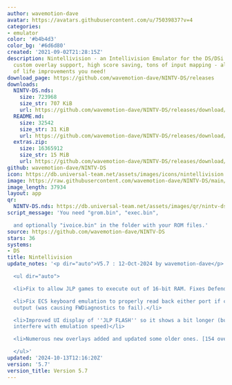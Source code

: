 ```yaml
---
author: wavemotion-dave
avatar: https://avatars.githubusercontent.com/u/75039837?v=4
categories:
- emulator
color: '#b4b4d3'
color_bg: '#6d6d80'
created: '2021-09-02T21:28:15Z'
description: Nintellivision - an Intellivision Emulator for the DS/DSi. High compatibility,
  custom overlay support, high score saving, tons of input mapping - all the quality
  of life improvements you need!
download_page: https://github.com/wavemotion-dave/NINTV-DS/releases
downloads:
  NINTV-DS.nds:
    size: 723968
    size_str: 707 KiB
    url: https://github.com/wavemotion-dave/NINTV-DS/releases/download/5.7/NINTV-DS.nds
  README.md:
    size: 32542
    size_str: 31 KiB
    url: https://github.com/wavemotion-dave/NINTV-DS/releases/download/5.7/README.md
  extras.zip:
    size: 16365912
    size_str: 15 MiB
    url: https://github.com/wavemotion-dave/NINTV-DS/releases/download/5.7/extras.zip
github: wavemotion-dave/NINTV-DS
icon: https://db.universal-team.net/assets/images/icons/nintellivision.png
image: https://raw.githubusercontent.com/wavemotion-dave/NINTV-DS/main/arm9/gfx/bgTop.png
image_length: 37934
layout: app
qr:
  NINTV-DS.nds: https://db.universal-team.net/assets/images/qr/nintv-ds-nds.png
script_message: 'You need "grom.bin", "exec.bin",

  and optionally "ivoice.bin" in the folder with your ROM files.'
source: https://github.com/wavemotion-dave/NINTV-DS
stars: 36
systems:
- DS
title: Nintellivision
update_notes: '<p dir="auto">V5.7 : 12-Oct-2024 by wavemotion-dave</p>

  <ul dir="auto">

  <li>Fix to allow JLP games to execute out of 16-bit RAM. Fixes Defender of the Crown.</li>

  <li>Fix ECS keyboard emulation to properly read back either port if configured for
  output (was causing FWDiagnostics to fail).</li>

  <li>Improved UI display of ''JLP FLASH'' so it shows a bit longer (but doesn''t
  interfere with emulation speed)</li>

  <li>Numerous new overlays added and updated some older ones. [154 overlays!!]</li>

  </ul>'
updated: '2024-10-13T12:16:20Z'
version: '5.7'
version_title: Version 5.7
---
```

